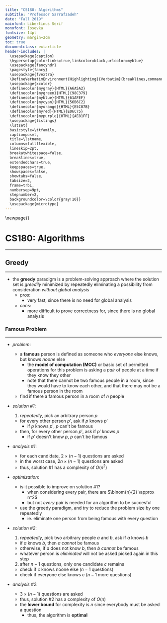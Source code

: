 ```yaml
---
title: "CS180: Algorithms"
subtitle: "Professor Sarrafzadeh"
date: "Fall 2019"
mainfont: Libertinus Serif
monofont: Iosevka
fontsize: 14pt
geometry: margin=2cm
toc: true
documentclass: extarticle
header-includes: |
  \usepackage{caption}
  \hypersetup{colorlinks=true,linkcolor=black,urlcolor=myblue}
  \usepackage{fancyhdr}
  \pagestyle{fancy}
  \usepackage{fvextra}
  \DefineVerbatimEnvironment{Highlighting}{Verbatim}{breaklines,commandchars=\\\{\}}
  \usepackage{xcolor}
  \definecolor{mygray}{HTML}{A6A5A2}
  \definecolor{mygreen}{HTML}{98C379}
  \definecolor{myblue}{HTML}{61AFEF}
  \definecolor{mycyan}{HTML}{56B6C2}
  \definecolor{myorange}{HTML}{E5C07B}
  \definecolor{myred}{HTML}{E06C75}
  \definecolor{mypurple}{HTML}{AE81FF}
  \usepackage{listings}
  \lstset{
  basicstyle=\ttfamily,
  captionpos=t,
  title=\lstname,
  columns=fullflexible,
  lineskip=2pt,
  breakatwhitespace=false,
  breaklines=true,
  extendedchars=true,
  keepspaces=true,
  showspaces=false,
  showtabs=false,
  tabsize=2,
  frame=trbL,
  numbersep=9pt,
  stepnumber=2,
  backgroundcolor=\color{gray!10}}
  \usepackage{microtype}
---
```


\newpage{}

# CS180: Algorithms
***

## Greedy
***

- the **greedy** paradigm is a problem-solving approach where the solution set is *greedily* minimized by repeatedly eliminating a possibility from consideration *without global analysis*
  - *pros*:
    - very fast, since there is no need for global analysis
  - *cons*:
    - more difficult to prove correctness for, since there is no global analysis

### Famous Problem
***

- *problem*:
  - a **famous** person is defined as someone who *everyone* else knows, but knows *noone* else
    - the **model of computation (MOC)** or basic set of permitted operations for this problem is asking a *pair* of people at a time if they know they other
    - note that there cannot be two famous people in a room, since they would have to know each other, and that there may not be a famous person in the room
  - find if there a famous person in a room of $n$ people

- *solution #1*:
  1. *repeatedly*, pick an arbitrary person $p$
    - for every other person $p'$, ask if $p$ knows $p'$
      - if $p$ knows $p'$, $p$ can't be famous
    - then, for every other person $p'$, ask if $p'$ knows $p$
      - if $p'$ doesn't know $p$, $p$ can't be famous
- *analysis #1*:
  - for each candidate, $2 \times (n-1)$ questions are asked
  - in the worst case, $2n \times (n-1)$ questions are asked
  - thus, solution #1 has a complexity of $O(n^2)$

- *optimization*:
  - is it possible to improve on solution #1?
    - when considering every pair, there are $\binom{n}{2} \approx n^2$
    - but not *every* pair is needed for an algorithm to be succesful
  - use the greedy paradigm, and try to reduce the problem size by one repeatedly
    - ie. eliminate one person from being famous with every question

- *solution #2*:
  1. *repeatedly*, pick two arbitrary people $a$ and $b$, ask if $a$ knows $b$
    - if $a$ knows $b$, then $a$ *cannot* be famous
    - otherwise, if $a$ does not know $b$, then $b$ *cannot* be famous
    - whatever person is *eliminated* will not be asked picked again in this step
  2. after $n-1$ questions, only one candidate $c$ remains
    - check if $c$ knows noone else ($n-1$ questions)
    - check if everyone else knows $c$ ($n-1$ more questions)
- *analysis #2*:
  - $3 \times (n-1)$ questions are asked
  - thus, solution #2 has a complexity of $O(n)$
  - the **lower bound** for complexity is $n$ since everybody must be asked a question
    - thus, the algorithm is **optimal**
